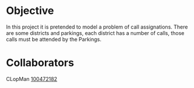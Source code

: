 # Objective 
In this project it is pretended to model a problem of call assignations. There are some districts and parkings, each district has a number of calls, those calls must be attended by the Parkings. 

# Collaborators 
CLopMan
[100472182]([url](https://github.com/100472182)https://github.com/100472182)
